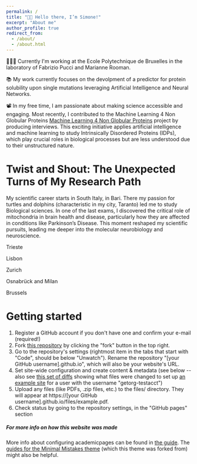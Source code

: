 ```yaml
---
permalink: /
title: "👋🏼 Hello there, I’m Simone!"
excerpt: "About me"
author_profile: true
redirect_from: 
  - /about/
  - /about.html
---
```


👨🏻‍💻 Currently I'm working at the Ecole Polytechnique de Bruxelles in the laboratory of Fabrizio Pucci and Marianne Rooman. 

📚 My work currently focuses on the devolpment of a predictor for protein solubility upon single mutations leveraging Artificial Intelligence and Neural Networks. 

📽️ In my free time, I am passionate about making science accessible and engaging. Most recently, I contributed to the Machine Learning 4 Non Globular Proteins [Machine Learning 4 Non Globular Proteins](https://ml4ngp.eu/) project by producing interviews. This exciting initiative applies artificial intelligence and machine learning to study Intrinsically Disordered Proteins (IDPs), which play crucial roles in biological processes but are less understood due to their unstructured nature.

Twist and Shout: The Unexpected Turns of My Research Path
======
My scientific career starts in South Italy, in Bari. There my passion for turtles and dolphins (characteristic in my city, Taranto) led me to study Biological sciences. 
In one of the last exams, I discovered the critical role of mitochondria in brain health and disease, particularly how they are affected in conditions like Parkinson’s Disease. This moment reshaped my scientific pursuits, leading me deeper into the molecular neurobiology and neuroscience.

Trieste 

Lisbon 

Zurich 

Osnabrück and Milan

Brussels

Getting started
======
1. Register a GitHub account if you don't have one and confirm your e-mail (required!)
1. Fork [this repository](https://github.com/academicpages/academicpages.github.io) by clicking the "fork" button in the top right. 
1. Go to the repository's settings (rightmost item in the tabs that start with "Code", should be below "Unwatch"). Rename the repository "[your GitHub username].github.io", which will also be your website's URL.
1. Set site-wide configuration and create content & metadata (see below -- also see [this set of diffs](http://archive.is/3TPas) showing what files were changed to set up [an example site](https://getorg-testacct.github.io) for a user with the username "getorg-testacct")
1. Upload any files (like PDFs, .zip files, etc.) to the files/ directory. They will appear at https://[your GitHub username].github.io/files/example.pdf.  
1. Check status by going to the repository settings, in the "GitHub pages" section



##### For more info on how this website was made 
More info about configuring academicpages can be found in [the guide](https://academicpages.github.io/markdown/). The [guides for the Minimal Mistakes theme](https://mmistakes.github.io/minimal-mistakes/docs/configuration/) (which this theme was forked from) might also be helpful.
